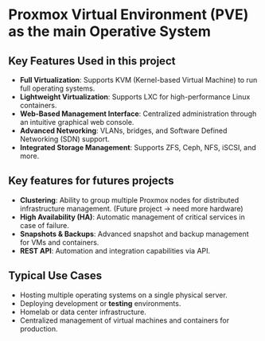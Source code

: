 # Proxmox Virtual Environment (PVE) as the main Operative System
## Key Features Used in this project
- **Full Virtualization**: Supports KVM (Kernel-based Virtual Machine) to run full operating systems.
- **Lightweight Virtualization**: Supports LXC for high-performance Linux containers.
- **Web-Based Management Interface**: Centralized administration through an intuitive graphical web console.
- **Advanced Networking**: VLANs, bridges, and Software Defined Networking (SDN) support.
- **Integrated Storage Management**: Supports ZFS, Ceph, NFS, iSCSI, and more.

## Key features for futures projects
- **Clustering**: Ability to group multiple Proxmox nodes for distributed infrastructure management. (Future project -> need more hardware)
- **High Availability (HA)**: Automatic management of critical services in case of failure.
- **Snapshots & Backups**: Advanced snapshot and backup management for VMs and containers.
- **REST API**: Automation and integration capabilities via API.

## Typical Use Cases
- Hosting multiple operating systems on a single physical server.
- Deploying development or **testing** environments.
- Homelab or data center infrastructure.
- Centralized management of virtual machines and containers for production.